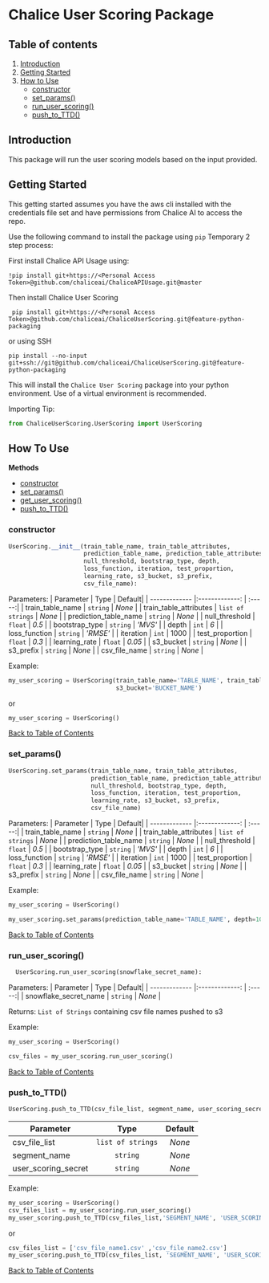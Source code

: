 # Chalice User Scoring Package

## Table of contents
1. [Introduction](#introduction)
2. [Getting Started](#getting-started)
3. [How to Use](#how-to-use)
    - [constructor](#constructor)
    - [set_params()](#set_params)
    - [run_user_scoring()](#run_user_scoring)
    - [push_to_TTD()](#push_to_ttd)


## Introduction
This package will run the user scoring models based on the input provided.


## Getting Started
This getting started assumes you have the aws cli installed with the credentials file set and
have permissions from Chalice AI to access the repo.

Use the following command to install the package using `pip`
Temporary 2 step process:

First install Chalice API Usage using:
```
!pip install git+https://<Personal Access Token>@github.com/chaliceai/ChaliceAPIUsage.git@master
```

Then install Chalice User Scoring
```
 pip install git+https://<Personal Access Token>@github.com/chaliceai/ChaliceUserScoring.git@feature-python-packaging
```
or using SSH
```
pip install --no-input git+ssh://git@github.com/chaliceai/ChaliceUserScoring.git@feature-python-packaging
```

This will install the `Chalice User Scoring` package into your python environment. Use of a
virtual environment is recommended.

Importing Tip:
```py
from ChaliceUserScoring.UserScoring import UserScoring
```


## How To Use
**Methods**
- [constructor](#constructor)
- [set_params()](#set_params)
- [get_user_scoring()](#get_user_scoring)
- [push_to_TTD()](#push_to_ttd)


### constructor
```py
UserScoring.__init__(train_table_name, train_table_attributes, 
                     prediction_table_name, prediction_table_attributes,
                     null_threshold, bootstrap_type, depth,
                     loss_function, iteration, test_proportion,
                     learning_rate, s3_bucket, s3_prefix, 
                     csv_file_name):
```
Parameters:
| Parameter                 | Type              | Default|
| -------------             |:-------------:    | :-----:|
| train_table_name          | `string`          | *None* |
| train_table_attributes    | `list of strings` |  *None* |
| prediction_table_name     | `string`          |  *None* |
| null_threshold            | `float`           | *0.5* |
| bootstrap_type            | `string`          | *'MVS'* |
| depth                     | `int`             | *6* |
| loss_function             | `string`          | *'RMSE'* |
| iteration                 | `int`             | 1000 |
| test_proportion           | `float`           | *0.3* |
| learning_rate             | `float`           | *0.05* |
| s3_bucket                 | `string`          | *None* |
| s3_prefix                 | `string`          | *None* |
| csv_file_name             | `string`          | *None* |

Example:
```py
my_user_scoring = UserScoring(train_table_name='TABLE_NAME', train_table_attributes=['Attribute', 'Attribute'],
                              s3_bucket='BUCKET_NAME')                        
 ```
 
 or
 
 ```py
 my_user_scoring = UserScoring()
 ```
 
[Back to Table of Contents](#table-of-contents)

### set_params()

```py
UserScoring.set_params(train_table_name, train_table_attributes, 
                       prediction_table_name, prediction_table_attributes,
                       null_threshold, bootstrap_type, depth,
                       loss_function, iteration, test_proportion,
                       learning_rate, s3_bucket, s3_prefix, 
                       csv_file_name)
```

Parameters:
| Parameter                 | Type              | Default|
| -------------             |:-------------:    | :-----:|
| train_table_name          | `string`          | *None* |
| train_table_attributes    | `list of strings` |  *None* |
| prediction_table_name     | `string`          |  *None* |
| null_threshold            | `float`           | *0.5* |
| bootstrap_type            | `string`          | *'MVS'* |
| depth                     | `int`             | *6* |
| loss_function             | `string`          | *'RMSE'* |
| iteration                 | `int`             | 1000 |
| test_proportion           | `float`           | *0.3* |
| learning_rate             | `float`           | *0.05* |
| s3_bucket                 | `string`          | *None* |
| s3_prefix                 | `string`          | *None* |
| csv_file_name             | `string`          | *None* |

Example:
```py
my_user_scoring = UserScoring()

my_user_scoring.set_params(prediction_table_name='TABLE_NAME', depth=10, csv_file_name='FILE_NAME')
```
[Back to Table of Contents](#table-of-contents)

### run_user_scoring()
```py
  UserScoring.run_user_scoring(snowflake_secret_name):
 ```
 Parameters:
| Parameter                 | Type              | Default|
| -------------             |:-------------:    | :-----:|
| snowflake_secret_name     | `string`          | *None* |

Returns:
`List of Strings` containing csv file names pushed to s3

Example:
```py
my_user_scoring = UserScoring()

csv_files = my_user_scoring.run_user_scoring()
```

[Back to Table of Contents](#table-of-contents)

### push_to_TTD()
```py
UserScoring.push_to_TTD(csv_file_list, segment_name, user_scoring_secret):
```
| Parameter                 | Type              | Default|
| -------------             |:-------------:    | :-----:|
| csv_file_list             | `list of strings`          | *None* |
| segment_name              | `string`          | *None* |
| user_scoring_secret       | `string`          | *None* |

Example:
```py
my_user_scoring = UserScoring()
csv_files_list = my_user_scoring.run_user_scoring()
my_user_scoring.push_to_TTD(csv_files_list,'SEGMENT_NAME', 'USER_SCORING_SECRET')
```
or
```py
csv_files_list = ['csv_file_name1.csv' ,'csv_file_name2.csv']
my_user_scoring.push_to_TTD(csv_files_list, 'SEGMENT_NAME', 'USER_SCORING_SECRET')
```
[Back to Table of Contents](#table-of-contents)

